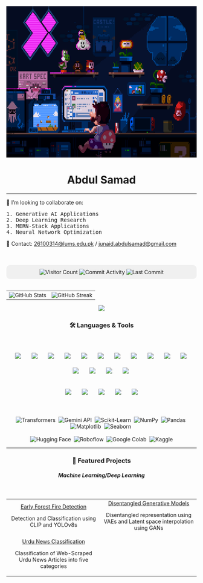 <img src="https://github.com/ASamad73/ASamad73/blob/main/coding-mario.gif" alt="GIF" style="width: 100%; height: 400px;">
<div align="center">
  <h1>Abdul Samad</h1>
</div>
<hr/>

<h>🤝 I’m looking to collaborate on: </h>
<br/>
<pre>
1. Generative AI Applications 
2. Deep Learning Research 
3. MERN-Stack Applications 
4. Neural Network Optimization  
</pre>

<p>📧 Contact: <a href="mailto:26100314@lums.edu.pk">26100314@lums.edu.pk</a> / <a href="mailto:junaid.abdulsamad@gmail.com">junaid.abdulsamad@gmail.com</a></p>
<br/><br/>

<div align="center" style="background-color:#f0f0f0; padding:10px; border-radius:10px;">
  <img src="https://komarev.com/ghpvc/?username=ASamad73&color=blue&style=flat-square" alt="Visitor Count"/>  
  <img src="https://img.shields.io/badge/Commit%20Activity-0/month-blue?style=flat-square" alt="Commit Activity"/>  
  <img src="https://img.shields.io/badge/Last%20Commit-July%202025-critical?style=flat-square" alt="Last Commit"/>
</div>
<br/>

<table>
  <tr>
    <td><img src="https://github-readme-stats.vercel.app/api?username=ASamad73&show_icons=true&theme=tokyonight" alt="GitHub Stats" /></td>
    <td><img src="https://streak-stats.demolab.com?user=ASamad73&theme=tokyonight&hide_border=false" alt="GitHub Streak" /></td>
  </tr>
</table>

<p align="center">
  <img src="https://github-profile-summary-cards.vercel.app/api/cards/profile-details?username=ASamad73&theme=tokyonight" />
</p>

<div align="center">
  <h3>🛠️ Languages & Tools</h3>
</div>
<br/>
<!-- <p align="center">
  <img src="https://skillicons.dev/icons?i=py,cpp,c,html,css,js,ts,react,nodejs,express,mongodb,mysql,pytorch,tensorflow,git,github,figma,docker,netlify,vercel,vscode" />
</p>  -->
<!-- Skill Icons -->
<p align="center">
  <img src="https://skillicons.dev/icons?i=py" height="50" style="margin:10px;" />&nbsp;
  <img src="https://skillicons.dev/icons?i=cpp" height="50" style="margin:10px;" />&nbsp;
  <img src="https://skillicons.dev/icons?i=c" height="50" style="margin:10px;" />&nbsp;
  <img src="https://skillicons.dev/icons?i=html" height="50" style="margin:10px;" />&nbsp;
  <img src="https://skillicons.dev/icons?i=css" height="50" style="margin:10px;" />&nbsp;
  <img src="https://skillicons.dev/icons?i=js" height="50" style="margin:10px;" />&nbsp;
  <img src="https://skillicons.dev/icons?i=ts" height="50" style="margin:10px;" />&nbsp;
  <img src="https://skillicons.dev/icons?i=react" height="50" style="margin:10px;" />&nbsp;
  <img src="https://skillicons.dev/icons?i=nodejs" height="50" style="margin:10px;" />&nbsp;
  <img src="https://skillicons.dev/icons?i=mongodb" height="50" style="margin:10px;" />&nbsp;
  <img src="https://skillicons.dev/icons?i=mysql" height="50" style="margin:10px;" />&nbsp;
  <img src="https://skillicons.dev/icons?i=pytorch" height="50" style="margin:10px;" />&nbsp;
  <img src="https://skillicons.dev/icons?i=tensorflow" height="50" style="margin:10px;" />&nbsp;
  <img src="https://skillicons.dev/icons?i=git" height="50" style="margin:10px;" />&nbsp;
  <img src="https://skillicons.dev/icons?i=github" height="50" style="margin:10px;" />&nbsp;
  <br/><br/>
  <img src="https://skillicons.dev/icons?i=figma" height="50" style="margin:10px;" />&nbsp;
  <img src="https://skillicons.dev/icons?i=vercel" height="50" style="margin:10px;" />&nbsp;
  <img src="https://skillicons.dev/icons?i=netlify" height="50" style="margin:10px;" />&nbsp;
  <img src="https://skillicons.dev/icons?i=docker" height="50" style="margin:10px;" />&nbsp;
  <img src="https://skillicons.dev/icons?i=vscode" height="50" style="margin:10px;" />
</p>
<br/>
<!-- Badges Section -->
<p align="center">
  <img src="https://img.shields.io/badge/Transformers-4285F4?style=for-the-badge&logo=transformers&logoColor=white" alt="Transformers"/>&nbsp;
  <img src="https://img.shields.io/badge/Gemini%20API-F7931E?style=for-the-badge&logo=google&logoColor=white" alt="Gemini API"/>&nbsp;
  <img src="https://img.shields.io/badge/Scikit--Learn-150458?style=for-the-badge&logo=scikit-learn&logoColor=white" alt="Scikit-Learn"/>&nbsp;
  <img src="https://img.shields.io/badge/NumPy-FCC624?style=for-the-badge&logo=numpy&logoColor=black" alt="NumPy"/>&nbsp;
  <img src="https://img.shields.io/badge/Pandas-76B900?style=for-the-badge&logo=pandas&logoColor=white" alt="Pandas"/>&nbsp;
  <img src="https://img.shields.io/badge/Matplotlib-20BEFF?style=for-the-badge&logo=matplotlib&logoColor=white" alt="Matplotlib"/>&nbsp;
  <img src="https://img.shields.io/badge/Seaborn-F9AB00?style=for-the-badge&logo=seaborn&logoColor=white" alt="Seaborn"/>&nbsp;
  <br/><br/>
  <img src="https://img.shields.io/badge/Hugging%20Face-013243?style=for-the-badge&logo=huggingface&logoColor=white" alt="Hugging Face"/>&nbsp;
  <img src="https://img.shields.io/badge/Roboflow-11557C?style=for-the-badge&logoColor=white" alt="Roboflow"/>&nbsp;
  <img src="https://img.shields.io/badge/Google%20Colab-0A0A0A?style=for-the-badge&logo=googlecolab&logoColor=white" alt="Google Colab"/>&nbsp;
  <img src="https://img.shields.io/badge/Kaggle-FFCA28?style=for-the-badge&logo=kaggle&logoColor=black" alt="Kaggle"/>
</p>
<hr>

<div align="center">
  <h3>🚀 Featured Projects</h3>
</div>

<div align="center">
  <h5>Machine Learning/Deep Learning</h5>
</div>
<br/>

<table align="center">
  <tr>
    <td align="center" width="400">
      <a href="https://github.com/ASamad73/Early-Forest-Fire-Detection" target="_blank">
        Early Forest Fire Detection
      </a>
      <p>Detection and Classification using CLIP and YOLOv8s</p>
    </td>
    <td align="center" width="400">
      <a href="https://github.com/ASamad73/VAEs-And-GANs" target="_blank">
        Disentangled Generative Models
      </a>
      <p>Disentangled representation using VAEs and Latent space interpolation using GANs</p>
    </td>
  </tr>
  <tr>
     <td align="center" width="400">
      <a href="https://github.com/ASamad73/Urdu_News_Classification-ML" target="_blank">
        Urdu News Classification
      </a>
      <p>Classification of Web-Scraped Urdu News Articles into five categories</p>
    </td>
  </tr>
</table>




